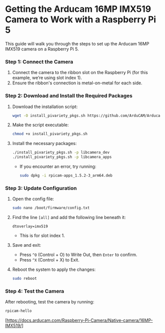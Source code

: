 # Getting the Arducam 16MP IMX519 Camera to Work with a Raspberry Pi 5

This guide will walk you through the steps to set up the Arducam 16MP IMX519 camera on a Raspberry Pi 5.

### Step 1: Connect the Camera

1. Connect the camera to the ribbon slot on the Raspberry Pi (for this example, we’re using slot index 1).
2. Ensure the ribbon's connection is metal-on-metal for each side.

### Step 2: Download and Install the Required Packages

1. Download the installation script:
    ```bash
    wget -O install_pivariety_pkgs.sh https://github.com/ArduCAM/Arducam-Pivariety-V4L2-Driver/releases/download/install_script/install_pivariety_pkgs.sh
    ```

2. Make the script executable:
    ```bash
    chmod +x install_pivariety_pkgs.sh
    ```

3. Install the necessary packages:
    ```bash
    ./install_pivariety_pkgs.sh -p libcamera_dev
    ./install_pivariety_pkgs.sh -p libcamera_apps
    ```

    - If you encounter an error, try running:
        ```bash
        sudo dpkg -i rpicam-apps_1.5.2-3_arm64.deb
        ```

### Step 3: Update Configuration

1. Open the config file:
    ```bash
    sudo nano /boot/firmware/config.txt
    ```

2. Find the line `[all]` and add the following line beneath it:
    ```plaintext
    dtoverlay=imx519
    ```
   - This is for slot index 1.

3. Save and exit:
    - Press `^O` (Control + O) to Write Out, then `Enter` to confirm.
    - Press `^X` (Control + X) to Exit.

4. Reboot the system to apply the changes:
    ```bash
    sudo reboot
    ```

### Step 4: Test the Camera

After rebooting, test the camera by running:
```bash
rpicam-hello
```

[https://docs.arducam.com/Raspberry-Pi-Camera/Native-camera/16MP-IMX519/]
